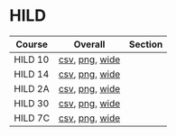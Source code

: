 # HILD

| Course | Overall | Section |
| ------ | ------- | ------- |
| HILD 10 | [csv](https://github.com/UCSD-Historical-Enrollment-Data/2024Fall/blob/main/overall/HILD%2010.csv), [png](https://raw.githubusercontent.com/UCSD-Historical-Enrollment-Data/2024Fall/main/plot_overall/HILD%2010.png), [wide](https://raw.githubusercontent.com/UCSD-Historical-Enrollment-Data/2024Fall/main/plot_overall_wide/HILD%2010.png) |  |
| HILD 14 | [csv](https://github.com/UCSD-Historical-Enrollment-Data/2024Fall/blob/main/overall/HILD%2014.csv), [png](https://raw.githubusercontent.com/UCSD-Historical-Enrollment-Data/2024Fall/main/plot_overall/HILD%2014.png), [wide](https://raw.githubusercontent.com/UCSD-Historical-Enrollment-Data/2024Fall/main/plot_overall_wide/HILD%2014.png) |  |
| HILD 2A | [csv](https://github.com/UCSD-Historical-Enrollment-Data/2024Fall/blob/main/overall/HILD%202A.csv), [png](https://raw.githubusercontent.com/UCSD-Historical-Enrollment-Data/2024Fall/main/plot_overall/HILD%202A.png), [wide](https://raw.githubusercontent.com/UCSD-Historical-Enrollment-Data/2024Fall/main/plot_overall_wide/HILD%202A.png) |  |
| HILD 30 | [csv](https://github.com/UCSD-Historical-Enrollment-Data/2024Fall/blob/main/overall/HILD%2030.csv), [png](https://raw.githubusercontent.com/UCSD-Historical-Enrollment-Data/2024Fall/main/plot_overall/HILD%2030.png), [wide](https://raw.githubusercontent.com/UCSD-Historical-Enrollment-Data/2024Fall/main/plot_overall_wide/HILD%2030.png) |  |
| HILD 7C | [csv](https://github.com/UCSD-Historical-Enrollment-Data/2024Fall/blob/main/overall/HILD%207C.csv), [png](https://raw.githubusercontent.com/UCSD-Historical-Enrollment-Data/2024Fall/main/plot_overall/HILD%207C.png), [wide](https://raw.githubusercontent.com/UCSD-Historical-Enrollment-Data/2024Fall/main/plot_overall_wide/HILD%207C.png) |  |

